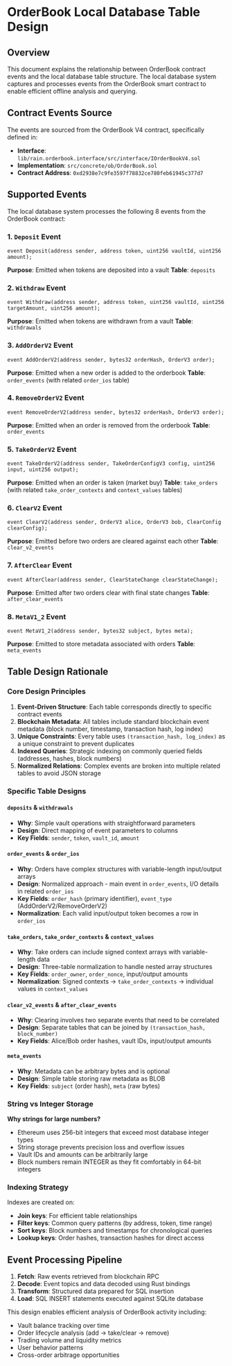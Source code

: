 # OrderBook Local Database Table Design

## Overview

This document explains the relationship between OrderBook contract events and the local database table structure. The local database system captures and processes events from the OrderBook smart contract to enable efficient offline analysis and querying.

## Contract Events Source

The events are sourced from the OrderBook V4 contract, specifically defined in:
- **Interface**: `lib/rain.orderbook.interface/src/interface/IOrderBookV4.sol`
- **Implementation**: `src/concrete/ob/OrderBook.sol`
- **Contract Address**: `0xd2938e7c9fe3597f78832ce780feb61945c377d7`

## Supported Events

The local database system processes the following 8 events from the OrderBook contract:

### 1. `Deposit` Event
```solidity
event Deposit(address sender, address token, uint256 vaultId, uint256 amount);
```
**Purpose**: Emitted when tokens are deposited into a vault
**Table**: `deposits`

### 2. `Withdraw` Event  
```solidity
event Withdraw(address sender, address token, uint256 vaultId, uint256 targetAmount, uint256 amount);
```
**Purpose**: Emitted when tokens are withdrawn from a vault
**Table**: `withdrawals`

### 3. `AddOrderV2` Event
```solidity
event AddOrderV2(address sender, bytes32 orderHash, OrderV3 order);
```
**Purpose**: Emitted when a new order is added to the orderbook
**Table**: `order_events` (with related `order_ios` table)

### 4. `RemoveOrderV2` Event
```solidity
event RemoveOrderV2(address sender, bytes32 orderHash, OrderV3 order);
```
**Purpose**: Emitted when an order is removed from the orderbook
**Table**: `order_events`

### 5. `TakeOrderV2` Event
```solidity
event TakeOrderV2(address sender, TakeOrderConfigV3 config, uint256 input, uint256 output);
```
**Purpose**: Emitted when an order is taken (market buy)
**Table**: `take_orders` (with related `take_order_contexts` and `context_values` tables)

### 6. `ClearV2` Event
```solidity
event ClearV2(address sender, OrderV3 alice, OrderV3 bob, ClearConfig clearConfig);
```
**Purpose**: Emitted before two orders are cleared against each other
**Table**: `clear_v2_events`

### 7. `AfterClear` Event
```solidity
event AfterClear(address sender, ClearStateChange clearStateChange);
```
**Purpose**: Emitted after two orders clear with final state changes
**Table**: `after_clear_events`

### 8. `MetaV1_2` Event
```solidity
event MetaV1_2(address sender, bytes32 subject, bytes meta);
```
**Purpose**: Emitted to store metadata associated with orders
**Table**: `meta_events`

## Table Design Rationale

### Core Design Principles

1. **Event-Driven Structure**: Each table corresponds directly to specific contract events
2. **Blockchain Metadata**: All tables include standard blockchain event metadata (block number, timestamp, transaction hash, log index)
3. **Unique Constraints**: Every table uses `(transaction_hash, log_index)` as a unique constraint to prevent duplicates
4. **Indexed Queries**: Strategic indexing on commonly queried fields (addresses, hashes, block numbers)
5. **Normalized Relations**: Complex events are broken into multiple related tables to avoid JSON storage

### Specific Table Designs

#### `deposits` & `withdrawals`
- **Why**: Simple vault operations with straightforward parameters
- **Design**: Direct mapping of event parameters to columns
- **Key Fields**: `sender`, `token`, `vault_id`, `amount`

#### `order_events` & `order_ios` 
- **Why**: Orders have complex structures with variable-length input/output arrays
- **Design**: Normalized approach - main event in `order_events`, I/O details in related `order_ios`
- **Key Fields**: `order_hash` (primary identifier), `event_type` (AddOrderV2/RemoveOrderV2)
- **Normalization**: Each valid input/output token becomes a row in `order_ios`

#### `take_orders`, `take_order_contexts` & `context_values`
- **Why**: Take orders can include signed context arrays with variable-length data
- **Design**: Three-table normalization to handle nested array structures
- **Key Fields**: `order_owner`, `order_nonce`, input/output amounts
- **Normalization**: Signed contexts → `take_order_contexts` → individual values in `context_values`

#### `clear_v2_events` & `after_clear_events`
- **Why**: Clearing involves two separate events that need to be correlated
- **Design**: Separate tables that can be joined by `(transaction_hash, block_number)`
- **Key Fields**: Alice/Bob order hashes, vault IDs, input/output amounts

#### `meta_events`
- **Why**: Metadata can be arbitrary bytes and is optional
- **Design**: Simple table storing raw metadata as BLOB
- **Key Fields**: `subject` (order hash), `meta` (raw bytes)

### String vs Integer Storage

**Why strings for large numbers?**
- Ethereum uses 256-bit integers that exceed most database integer types
- String storage prevents precision loss and overflow issues
- Vault IDs and amounts can be arbitrarily large
- Block numbers remain INTEGER as they fit comfortably in 64-bit integers

### Indexing Strategy

Indexes are created on:
- **Join keys**: For efficient table relationships 
- **Filter keys**: Common query patterns (by address, token, time range)
- **Sort keys**: Block numbers and timestamps for chronological queries
- **Lookup keys**: Order hashes, transaction hashes for direct access

## Event Processing Pipeline

1. **Fetch**: Raw events retrieved from blockchain RPC
2. **Decode**: Event topics and data decoded using Rust bindings  
3. **Transform**: Structured data prepared for SQL insertion
4. **Load**: SQL INSERT statements executed against SQLite database

This design enables efficient analysis of OrderBook activity including:
- Vault balance tracking over time
- Order lifecycle analysis (add → take/clear → remove)
- Trading volume and liquidity metrics
- User behavior patterns
- Cross-order arbitrage opportunities